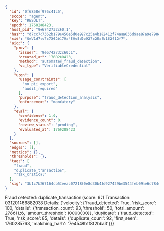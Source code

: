 ```json
{
  "id": "0f6858ef976c41c5",
  "scope": "agent",
  "key": "RESULT",
  "epoch": 1760288423,
  "host_pid": "9e6742732c60:1",
  "hash": "d7cc7c7362b179a450e5d0e927c25a4b162412f74aaa636d9ae87a9e798e4488",
  "cid": "QmV1d7cc7c7362b179a450e5d0e927c25a4b162412f7",
  "aicp": {
    "prov": {
      "issuer": "9e6742732c60:1",
      "created_at": 1760288423,
      "method": "automated_fraud_detection",
      "vc_type": "VerifiableCredential"
    },
    "ucon": {
      "usage_constraints": [
        "no_pii_export",
        "audit_required"
      ],
      "purpose": "fraud_detection_analysis",
      "enforcement": "mandatory"
    },
    "eval": {
      "confidence": 1.0,
      "evidence_count": 0,
      "review_status": "pending",
      "evaluated_at": 1760288423
    }
  },
  "sources": [],
  "edges": [],
  "metrics": {},
  "thresholds": {},
  "tags": [
    "fraud",
    "duplicate_transaction",
    "risk_critical"
  ],
  "sig": "3b1c7b267164cb53eeac0721830e8d30b48d927429be3544feb09ae6c784c1c7"
}
```

Fraud detected: duplicate_transaction (score: 92)
Transaction: 031201466882033
Details: {'velocity': {'fraud_detected': True, 'risk_score': 100, 'details': {'transaction_count': 93, 'threshold': 50, 'total_amount': 27861126, 'amount_threshold': 10000000}}, 'duplicate': {'fraud_detected': True, 'risk_score': 85, 'details': {'duplicate_count': 92, 'first_seen': 1760285763, 'matching_hash': '7e4548b1f8f2bba3'}}}
